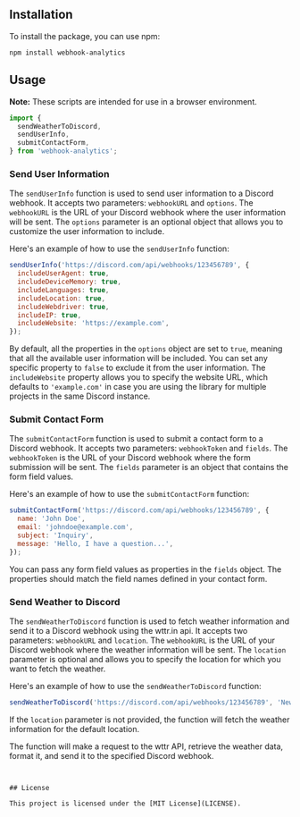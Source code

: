 ## Installation

To install the package, you can use npm:

```
npm install webhook-analytics
```

## Usage

**Note:** These scripts are intended for use in a browser environment.

```javascript
import {
  sendWeatherToDiscord,
  sendUserInfo,
  submitContactForm,
} from 'webhook-analytics';
```

### Send User Information

The `sendUserInfo` function is used to send user information to a Discord webhook. It accepts two parameters: `webhookURL` and `options`. The `webhookURL` is the URL of your Discord webhook where the user information will be sent. The `options` parameter is an optional object that allows you to customize the user information to include.

Here's an example of how to use the `sendUserInfo` function:

```javascript
sendUserInfo('https://discord.com/api/webhooks/123456789', {
  includeUserAgent: true,
  includeDeviceMemory: true,
  includeLanguages: true,
  includeLocation: true,
  includeWebdriver: true,
  includeIP: true,
  includeWebsite: 'https://example.com',
});
```

By default, all the properties in the `options` object are set to `true`, meaning that all the available user information will be included. You can set any specific property to `false` to exclude it from the user information. The `includeWebsite` property allows you to specify the website URL, which defaults to `'example.com'` in case you are using the library for multiple projects in the same Discord instance.

### Submit Contact Form

The `submitContactForm` function is used to submit a contact form to a Discord webhook. It accepts two parameters: `webhookToken` and `fields`. The `webhookToken` is the URL of your Discord webhook where the form submission will be sent. The `fields` parameter is an object that contains the form field values.

Here's an example of how to use the `submitContactForm` function:

```javascript
submitContactForm('https://discord.com/api/webhooks/123456789', {
  name: 'John Doe',
  email: 'johndoe@example.com',
  subject: 'Inquiry',
  message: 'Hello, I have a question...',
});
```

You can pass any form field values as properties in the `fields` object. The properties should match the field names defined in your contact form.

### Send Weather to Discord

The `sendWeatherToDiscord` function is used to fetch weather information and send it to a Discord webhook using the wttr.in api. It accepts two parameters: `webhookURL` and `location`. The `webhookURL` is the URL of your Discord webhook where the weather information will be sent. The `location` parameter is optional and allows you to specify the location for which you want to fetch the weather.

Here's an example of how to use the `sendWeatherToDiscord` function:

```javascript
sendWeatherToDiscord('https://discord.com/api/webhooks/123456789', 'New York');
```

If the `location` parameter is not provided, the function will fetch the weather information for the default location.

The function will make a request to the wttr API, retrieve the weather data, format it, and send it to the specified Discord webhook.

```


## License

This project is licensed under the [MIT License](LICENSE).
```
